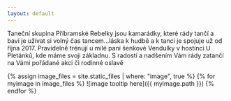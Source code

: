 ```yaml
---
layout: default
---
```


Taneční skupina Příbramské Rebelky jsou kamarádky, které rády tančí a baví je užívat si volný čas tancem...láska k hudbě a k tanci je spojuje už od října 2017. Pravidelně trénují u milé paní šenkové Vendulky v hostinci U Pletánků, kde máme svoji základnu. S radostí a nadšením Vám rády zatančí na Vámi pořádané akci či rodinné oslavě


{% assign image_files = site.static_files | where: "image", true %}
{% for myimage in image_files %}
 ![image tooltip here]({{ myimage.path }}) 
{% endfor %}
